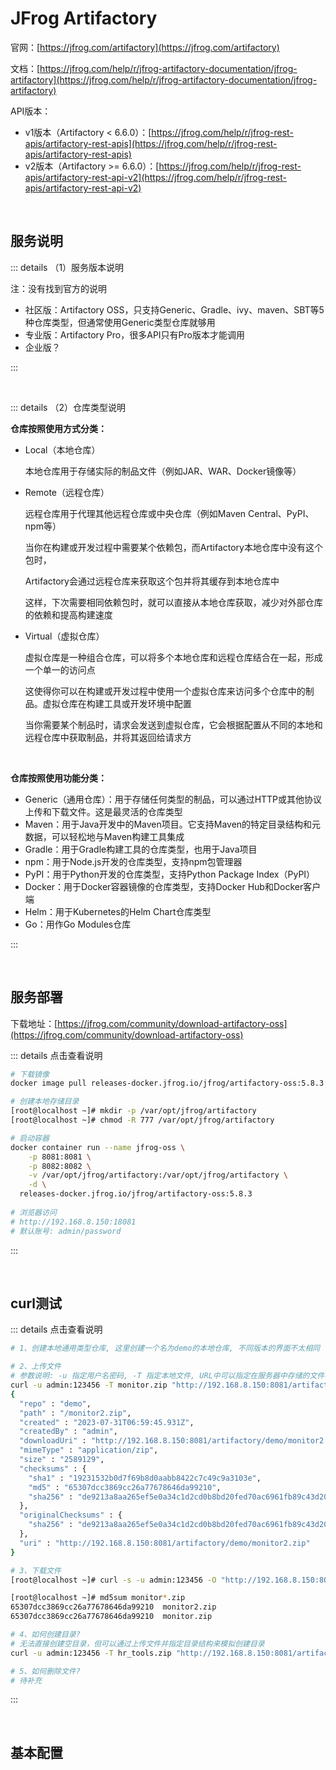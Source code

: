# JFrog Artifactory

官网：[https://jfrog.com/artifactory](https://jfrog.com/artifactory)

文档：[https://jfrog.com/help/r/jfrog-artifactory-documentation/jfrog-artifactory](https://jfrog.com/help/r/jfrog-artifactory-documentation/jfrog-artifactory)

API版本：

* v1版本（Artifactory < 6.6.0）：[https://jfrog.com/help/r/jfrog-rest-apis/artifactory-rest-apis](https://jfrog.com/help/r/jfrog-rest-apis/artifactory-rest-apis)
* v2版本（Artifactory >= 6.6.0）：[https://jfrog.com/help/r/jfrog-rest-apis/artifactory-rest-api-v2](https://jfrog.com/help/r/jfrog-rest-apis/artifactory-rest-api-v2)

<br />

## 服务说明

::: details （1）服务版本说明

注：没有找到官方的说明

* 社区版：Artifactory OSS，只支持Generic、Gradle、ivy、maven、SBT等5种仓库类型，但通常使用Generic类型仓库就够用
* 专业版：Artifactory Pro，很多API只有Pro版本才能调用
* 企业版？

:::

<br />

::: details （2）仓库类型说明

**仓库按照使用方式分类：**

* Local（本地仓库）

  本地仓库用于存储实际的制品文件（例如JAR、WAR、Docker镜像等）

* Remote（远程仓库）

  远程仓库用于代理其他远程仓库或中央仓库（例如Maven Central、PyPI、npm等）

  当你在构建或开发过程中需要某个依赖包，而Artifactory本地仓库中没有这个包时，

  Artifactory会通过远程仓库来获取这个包并将其缓存到本地仓库中

  这样，下次需要相同依赖包时，就可以直接从本地仓库获取，减少对外部仓库的依赖和提高构建速度

* Virtual（虚拟仓库）

  虚拟仓库是一种组合仓库，可以将多个本地仓库和远程仓库结合在一起，形成一个单一的访问点

  这使得你可以在构建或开发过程中使用一个虚拟仓库来访问多个仓库中的制品。虚拟仓库在构建工具或开发环境中配置

  当你需要某个制品时，请求会发送到虚拟仓库，它会根据配置从不同的本地和远程仓库中获取制品，并将其返回给请求方

<br />

**仓库按照使用功能分类：**

* Generic（通用仓库）：用于存储任何类型的制品，可以通过HTTP或其他协议上传和下载文件。这是最灵活的仓库类型
* Maven：用于Java开发中的Maven项目。它支持Maven的特定目录结构和元数据，可以轻松地与Maven构建工具集成
* Gradle：用于Gradle构建工具的仓库类型，也用于Java项目
* npm：用于Node.js开发的仓库类型，支持npm包管理器
* PyPI：用于Python开发的仓库类型，支持Python Package Index（PyPI）
* Docker：用于Docker容器镜像的仓库类型，支持Docker Hub和Docker客户端
* Helm：用于Kubernetes的Helm Chart仓库类型
* Go：用作Go Modules仓库

:::

<br />

## 服务部署

下载地址：[https://jfrog.com/community/download-artifactory-oss](https://jfrog.com/community/download-artifactory-oss)

::: details 点击查看说明

```bash
# 下载镜像
docker image pull releases-docker.jfrog.io/jfrog/artifactory-oss:5.8.3

# 创建本地存储目录
[root@localhost ~]# mkdir -p /var/opt/jfrog/artifactory
[root@localhost ~]# chmod -R 777 /var/opt/jfrog/artifactory

# 启动容器
docker container run --name jfrog-oss \
    -p 8081:8081 \
    -p 8082:8082 \
    -v /var/opt/jfrog/artifactory:/var/opt/jfrog/artifactory \
    -d \
  releases-docker.jfrog.io/jfrog/artifactory-oss:5.8.3
  
# 浏览器访问
# http://192.168.8.150:18081
# 默认账号: admin/password
```

:::

<br />

## curl测试

::: details 点击查看说明

```bash
# 1、创建本地通用类型仓库, 这里创建一个名为demo的本地仓库, 不同版本的界面不太相同

# 2、上传文件
# 参数说明: -u 指定用户名密码, -T 指定本地文件, URL中可以指定在服务器中存储的文件名
curl -u admin:123456 -T monitor.zip "http://192.168.8.150:8081/artifactory/demo/monitor2.zip"
{
  "repo" : "demo",
  "path" : "/monitor2.zip",
  "created" : "2023-07-31T06:59:45.931Z",
  "createdBy" : "admin",
  "downloadUri" : "http://192.168.8.150:8081/artifactory/demo/monitor2.zip",
  "mimeType" : "application/zip",
  "size" : "2589129",
  "checksums" : {
    "sha1" : "19231532b0d7f69b8d0aabb8422c7c49c9a3103e",
    "md5" : "65307dcc3869cc26a77678646da99210",
    "sha256" : "de9213a8aa265ef5e0a34c1d2cd0b8bd20fed70ac6961fb89c43d20d8d7f7337"
  },
  "originalChecksums" : {
    "sha256" : "de9213a8aa265ef5e0a34c1d2cd0b8bd20fed70ac6961fb89c43d20d8d7f7337"
  },
  "uri" : "http://192.168.8.150:8081/artifactory/demo/monitor2.zip"
}

# 3、下载文件
[root@localhost ~]# curl -s -u admin:123456 -O "http://192.168.8.150:8081/artifactory/demo/monitor2.zip"

[root@localhost ~]# md5sum monitor*.zip
65307dcc3869cc26a77678646da99210  monitor2.zip
65307dcc3869cc26a77678646da99210  monitor.zip

# 4、如何创建目录?
# 无法直接创建空目录，但可以通过上传文件并指定目录结构来模拟创建目录
curl -u admin:123456 -T hr_tools.zip "http://192.168.8.150:8081/artifactory/demo/tools/hr_tools.zip"

# 5、如何删除文件?
# 待补充
```

:::

<br />

## 基本配置










